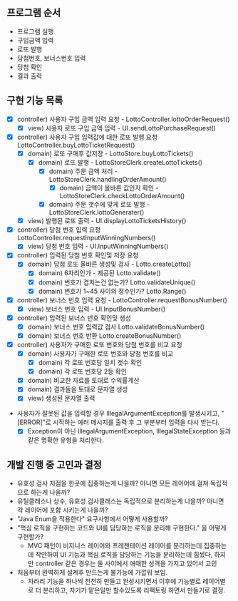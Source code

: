 ## 프로그램 순서

- 프로그램 실행
- 구입금액 입력
- 로또 발행
- 당첨번호, 보너스번호 입력
- 당첨 확인
- 결과 출력

## 구현 기능 목록

- [x] controller) 사용자 구입 금액 입력 요청 - LottoController.lottoOrderRequest()
    - [x] view) 사용자 로또 구입 금액 입력 - UI.sendLottoPurchaseRequest()
- [x] controller) 사용자 구입 입력값에 대한 로또 발행 요청 LottoController.buyLottoTicketRequest()
    - [x] domain) 로또 구매후 값저장 - LottoStore.buyLottoTickets()
        - [x] domain) 로또 발행 - LottoStoreClerk.createLottoTickets()
            - [x] domain) 주문 금액 처리 - LottoStoreClerk.handlingOrderAmount()
                - [x] domain) 금액이 올바른 값인지 확인 - LottoStoreClerk.checkLottoOrderAmount()
            - [x] domain) 주문 갯수에 맞게 로또 발행 - LottoStoreClerk.lottoGenerater()
    - [x] view) 발행된 로또 출력 - UI.displayLottoTicketsHistory()
- [x] controller) 당첨 번호 입력 요청 LottoController.requestInputWinningNumbers()
    - [x] view) 당첨 번호 입력 - UI.InputWinningNumbers()
- [x] controller) 입력된 당첨 번호 확인및 저장 요청  
    - [x] domain) 당첨 로또 올바른 생성및 검사 - Lotto.createLotto()
        - [x] domain) 6자리인가 - 제공된 Lotto.validate()
        - [x] domain) 번호가 겹치는건 없는가? Lotto.validateUnique()
        - [x] domain) 번호가 1~45 사이의 정수인가? Lotto.Range()
- [x] controller) 보너스 번호 입력 요청 - LottoController.requestBonusNumber()
    - [x] view) 보너스 번호 입력 - UI.InputBonusNumber()
- [x] controller) 입력된 보너스 번호 확인및 생성
    - [x] domain) 보너스 번호 입력값 검사 Lotto.validateBonusNumber()
    - [x] domain) 보너스 번호 반환 Lotto.createBonusNumber()
- [x] controller) 사용자가 구매한 로또 번호와 당첨 번호를 비교 요청
    - [x] domain) 사용자가 구매한 로또 번호와 당첨 번호를 비교
        - [x] domain) 각 로또 번호당 일치 갯수 확인
        - [x] domain) 각 로또 번호당 2등 확인
    - [x] domain) 비교한 자료를 토대로 수익률계산
    - [x] domain) 결과들을 토대로 문자열 생성
    - [x] view) 생성된 문자열 출력

- 사용자가 잘못된 값을 입력할 경우 IllegalArgumentException를 발생시키고, "[ERROR]"로 시작하는 에러 메시지를 출력 후 그 부분부터 입력을 다시 받는다.
    - [x] Exception이 아닌 IllegalArgumentException, IllegalStateException 등과 같은 명확한 유형을 처리한다.

## 개발 진행 중 고민과 결정

- 유효성 검사 지점을 한곳에 집중하는게 나을까? 아니면 모든 레이어에 걸쳐 독립적으로 하는게 나을까?
- 유틸클래스나 상수, 유효성 검사클래스는 독립적으로 분리하는게 나을까? 아니면 각 레이어에 포함 시키는게 나을까?
- "Java Enum을 적용한다" 요구사항에서 어떻게 사용할까?
- "핵심 로직을 구현하는 코드와 UI를 담당하는 로직을 분리해 구현한다." 을 어떻게 구현할가?
    - MVC 패턴이 비지니스 레이어와 프레젠테이션 레이어를 분리하는데 집중하는데 착안하여 UI 기능과 핵심 로직을 담당하는 기능을 분리하는데 힘썼다, 하지만 controller 같은 경우는 둘 사이에서 애매한
      성격을 가지고 있어서 고민
- 처음부터 완벽하게 설계후 만드는게 불가능에 가깝워 보임.
    - 차라리 기능을 하나씩 천천히 만들고 완성시키면서 이후에 기능별로 레이어별로 더 분리하고, 자기가 맡은일만 할수있도록 리팩토링 하면서 만들기로 결정.
